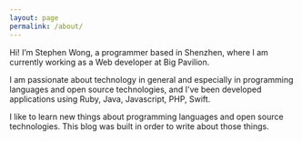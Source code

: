 ```yaml
---
layout: page
permalink: /about/
---
```


Hi! I’m Stephen Wong, a programmer based in Shenzhen, where I am currently working as a Web developer at Big Pavilion.

I am passionate about technology in general and especially in programming languages and open source technologies, and I've been developed applications using Ruby, Java, Javascript, PHP, Swift.

I like to learn new things about programming languages and open source technologies. This blog was built in order to write about those things.
